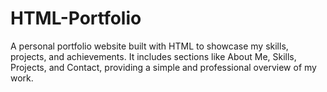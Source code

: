 # HTML-Portfolio
A personal portfolio website built with HTML to showcase my skills, projects, and achievements. It includes sections like About Me, Skills, Projects, and Contact, providing a simple and professional overview of my work.
